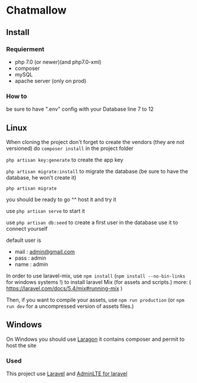 # Chatmallow

## Install

### Requierment

* php 7.0 (or newer)(and php7.0-xml)
* composer
* mySQL
* apache server (only on prod)

### How to

be sure to have ".env" config with your Database line 7 to 12

## Linux

When cloning the project don't forget to create the vendors (they are not versioned) do
`composer install` in the project folder

`php artisan key:generate` to create the app key

`php artisan migrate:install` to migrate the database (be sure to have the database, he won't create it)

`php artisan migrate`

you should be ready to go ^^ host it and try it

use `php artisan serve` to start it

use `php artisan db:seed` to create a first user in the database use it to connect yourself

default user is
* mail : admin@gmail.com
* pass : admin
* name : admin

In order to use laravel-mix, use `npm install` (`npm install --no-bin-links` for windows systems !) to install laravel Mix (for assets and scripts.)
more: ( https://laravel.com/docs/5.4/mix#running-mix )

Then, if you want to compile your assets, use `npm run production` (or `npm run dev` for a uncompressed version of assets files.)

## Windows

On Windows you should use [Laragon](https://laragon.org/) it contains composer and permit to host the site

### Used

This project use [Laravel](https://laravel.com/) and [AdminLTE for laravel](https://packagist.org/packages/jeroennoten/laravel-adminlte)
